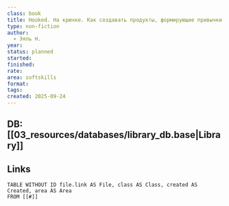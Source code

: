```yaml
---
class: book
title: Hooked. На крючке. Как создавать продукты, формирующие привычки.
type: non-fiction
author:
  - Эяль Н.
year:
status: planned
started:
finished:
rate:
area: softskills
format:
tags:
created: 2025-09-24
---
```

## DB: [[03_resources/databases/library_db.base|Library]]

## Links

```dataview
TABLE WITHOUT ID file.link AS File, class AS Class, created AS Created, area AS Area
FROM [[#]]
````